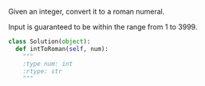 Given an integer, convert it to a roman numeral.


Input is guaranteed to be within the range from 1 to 3999.


```python
class Solution(object):
  def intToRoman(self, num):
    """
    :type num: int
    :rtype: str
    """
```
